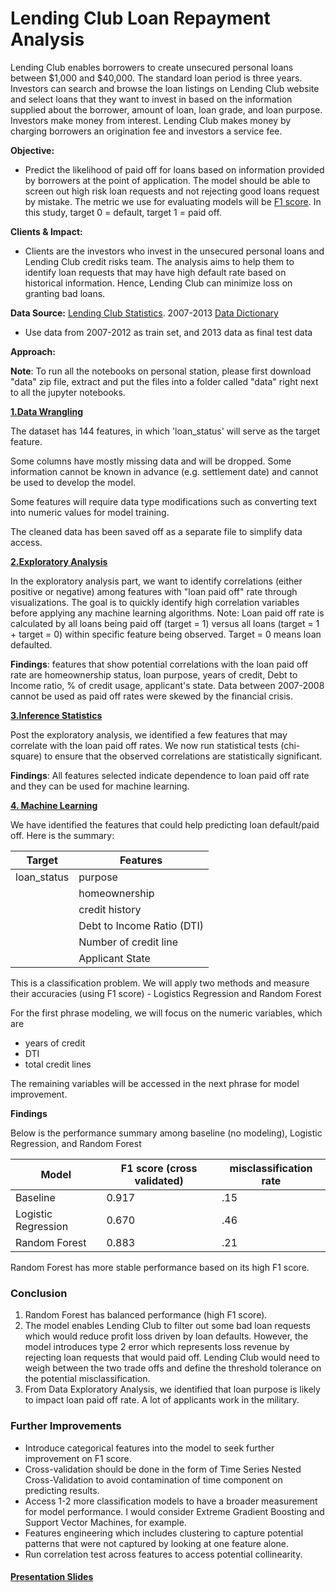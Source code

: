 # Lending Club Loan Repayment Analysis


Lending Club enables borrowers to create unsecured personal loans between $1,000 and $40,000. The standard loan period is three years. Investors can search and browse the loan listings on Lending Club website and select loans that they want to invest in based on the information supplied about the borrower, amount of loan, loan grade, and loan purpose. Investors make money from interest. Lending Club makes money by charging borrowers an origination fee and investors a service fee.

**Objective:** 
- Predict the likelihood of paid off for loans based on information provided by borrowers at the point of application. The model should be able to screen out high risk loan requests and not rejecting good loans request by mistake. The metric we use for evaluating models will be [F1 score](https://en.wikipedia.org/wiki/F1_score). In this study, target 0 = default, target 1 = paid off.


**Clients & Impact:** 
- Clients are the investors who invest in the unsecured personal loans and Lending Club credit risks team. The analysis aims to help them to identify loan requests that may have high default rate based on historical information. Hence, Lending Club can minimize loss on granting bad loans.

**Data Source:** [Lending Club Statistics](https://www.lendingclub.com/info/download-data.action). 2007-2013 [Data Dictionary](https://github.com/sittingman/lending_repayment/blob/master/data_dict.ipynb)
- Use data from 2007-2012 as train set, and 2013 data as final test data

**Approach:**


**Note**: To run all the notebooks on personal station, please first download "data" zip file, extract and put the files into a folder called "data" right next to all the jupyter notebooks.

[**1.Data Wrangling**](https://github.com/sittingman/lending_repayment/blob/master/data_wrangling.ipynb)

The dataset has 144 features, in which 'loan_status' will serve as the target feature.

Some columns have mostly missing data and will be dropped. Some information cannot be known in advance (e.g. settlement date) and cannot be used to develop the model.

Some features will require data type modifications such as converting text into numeric values for model training.

The cleaned data has been saved off as a separate file to simplify data access.



[**2.Exploratory Analysis**](https://github.com/sittingman/lending_repayment/blob/master/data_exploratory.ipynb)

In the exploratory analysis part, we want to identify correlations (either positive or negative) among features with "loan paid off" rate through visualizations. The goal is to quickly identify high correlation variables before applying any machine learning algorithms. Note: Loan paid off rate is calculated by all loans being paid off (target = 1) versus all loans (target = 1 + target = 0) within specific feature being observed. Target = 0 means loan defaulted.

**Findings**: features that show potential correlations with the loan paid off rate are homeownership status, loan purpose, years of credit, Debt to Income ratio, % of credit usage, applicant's state. Data between 2007-2008 cannot be used as paid off rates were skewed by the financial crisis.

[**3.Inference Statistics**](https://github.com/sittingman/lending_repayment/blob/master/inference_stat.ipynb)

Post the exploratory analysis, we identified a few features that may correlate with the loan paid off rates. We now run statistical tests (chi-square) to ensure that the observed correlations are statistically significant.

**Findings**: All features selected indicate dependence to loan paid off rate and they can be used for machine learning.

[**4. Machine Learning**](https://github.com/sittingman/lending_repayment/blob/master/machine_learning.ipynb)

We have identified the features that could help predicting loan default/paid off.
Here is the summary:

| Target | Features |
| ------ | -------- |
|loan_status| purpose |
|           | homeownership|
|           | credit history |
|           | Debt to Income Ratio (DTI)|
|           | Number of credit line |
|           | Applicant State |


This is a classification problem. We will apply two methods and measure their accuracies (using F1 score) - Logistics Regression and Random Forest

For the first phrase modeling, we will focus on the numeric variables, which are 
- years of credit
- DTI
- total credit lines

The remaining variables will be accessed in the next phrase for model improvement.

**Findings**

Below is the performance summary among baseline (no modeling), Logistic Regression, and Random Forest

|Model | F1 score (cross validated)| misclassification rate |
|----- | -------|------|
|Baseline | 0.917| .15 |
|Logistic Regression | 0.670 | .46 |
|Random Forest | 0.883 | .21 |

Random Forest has more stable performance based on its high F1 score.

### Conclusion

1. Random Forest has balanced performance (high F1 score). 
2. The model enables Lending Club to filter out some bad loan requests which would reduce profit loss driven by loan defaults. However, the model introduces type 2 error which represents loss revenue by rejecting loan requests that would paid off. Lending Club would need to weigh between the two trade offs and define the threshold tolerance on the potential misclassification. 
2. From Data Exploratory Analysis, we identified that loan purpose is likely to impact loan paid off rate. A lot of applicants work in the military.

### Further Improvements

- Introduce categorical features into the model to seek further improvement on F1 score.
- Cross-validation should be done in the form of Time Series Nested Cross-Validation to avoid contamination of time component on predicting results.
- Access 1-2 more classification models to have a broader measurement for model performance. I would consider Extreme Gradient Boosting and Support Vector Machines, for example.
- Features engineering which includes clustering to capture potential patterns that were not captured by looking at one feature alone.
- Run correlation test across features to access potential collinearity.


#### [Presentation Slides](https://github.com/sittingman/lending_repayment/blob/master/presentation_slide.pdf)
